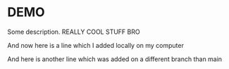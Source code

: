 # DEMO

Some description. REALLY COOL STUFF BRO

And now here is a line which I added locally on my computer

And here is another line which was added on a different branch than main
